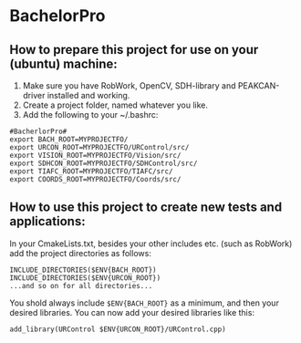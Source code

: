 # BachelorPro
## How to prepare this project for use on your (ubuntu) machine:
1. Make sure you have RobWork, OpenCV, SDH-library and PEAKCAN-driver installed and working.
2. Create a project folder, named whatever you like.
3. Add the following to your ~/.bashrc:

<pre><code>#BacherlorPro# 
export BACH_ROOT=MYPROJECTFO/  
export URCON_ROOT=MYPROJECTFO/URControl/src/  
export VISION_ROOT=MYPROJECTFO/Vision/src/  
export SDHCON_ROOT=MYPROJECTFO/SDHControl/src/  
export TIAFC_ROOT=MYPROJECTFO/TIAFC/src/
export COORDS_ROOT=MYPROJECTFO/Coords/src/</code></pre>

## How to use this project to create new tests and applications:
In your CmakeLists.txt, besides your other includes etc. (such as RobWork) add the project directories as follows:

<pre><code>INCLUDE_DIRECTORIES($ENV{BACH_ROOT})
INCLUDE_DIRECTORIES($ENV{URCON_ROOT})
...and so on for all directories...</code></pre>

You shold always include `$ENV{BACH_ROOT}` as a minimum, and then your desired libraries. You can now add your desired libraries like this:

<pre><code>add_library(URControl $ENV{URCON_ROOT}/URControl.cpp)</code></pre>
